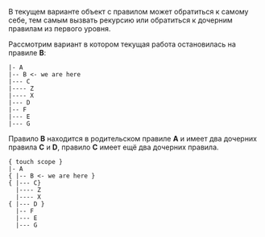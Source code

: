 В текущем варианте объект с правилом может обратиться к самому себе, тем самым вызвать рекурсию или обратиться к дочерним правилам из первого уровня. 

Рассмотрим вариант в котором текущая работа остановилась на правиле **B**:

```text
|- A
|-- B <- we are here
|--- C
|---- Z
|---- X
|--- D
|-- F
|--- E
|--- G
```

Правило **B** находится в родительском правиле **A** и имеет два дочерних правила **C** и **D**, правило **С** имеет ещё два дочерних правила. 

```text
{ touch scope }
|- A
{ |-- B <- we are here }
{ |--- C}
  |---- Z
  |---- X
{ |--- D }
  |-- F
  |--- E
  |--- G
```
